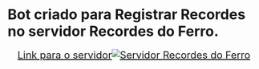 # Bot criado para Registrar Recordes no servidor Recordes do Ferro.

<div style="text-align: center; font-size: 20px;">
    <a href="https://discord.gg/FypU2sBzZM">Link para o servidor<img src="https://cdn.discordapp.com/icons/1102271477266526248/2e0a56e4984ad5a4713851f99f089b8b.png?size=2048" alt="Servidor Recordes do Ferro"></a>
</div>